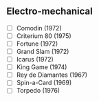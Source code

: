 ## Electro-mechanical
- [ ] Comodin (1972)
- [ ] Criterium 80 (1975)
- [ ] Fortune (1972)
- [ ] Grand Slam (1972)
- [ ] Icarus (1972)
- [ ] King Game (1974)
- [ ] Rey de Diamantes (1967)
- [ ] Spin-a-Card (1969)
- [ ] Torpedo (1976)
